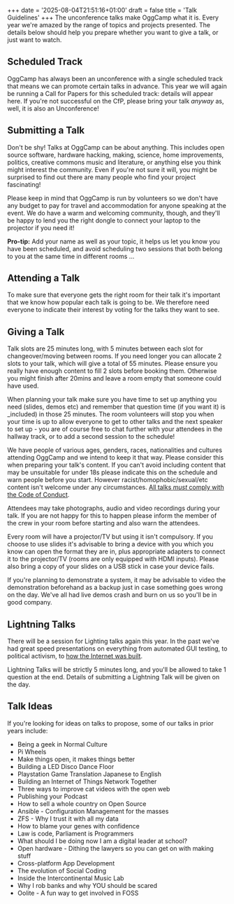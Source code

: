 +++
date = '2025-08-04T21:51:16+01:00'
draft = false
title = 'Talk Guidelines'
+++
The unconference talks make OggCamp what it is. Every year we're amazed by the range of topics and projects presented. The details below should help you prepare whether you want to give a talk, or just want to watch.

## Scheduled Track

OggCamp has always been an unconference with a single scheduled track that means we can promote certain talks in advance. This year we will again be running a Call for Papers for this scheduled track: details will appear here. If you're not successful on the CfP, please bring your talk *anyway* as, well, it is also an Unconference!

## Submitting a Talk

Don't be shy! Talks at OggCamp can be about anything. This includes open source software, hardware hacking, making, science, home improvements, politics, creative commons music and literature, or anything else you think might interest the community. Even if you're not sure it will, you might be surprised to find out there are many people who find your project fascinating!

Please keep in mind that OggCamp is run by volunteers so we don't have any budget to pay for travel and accommodation for anyone speaking at the event. We do have a warm and welcoming community, though, and they'll be happy to lend you the right dongle to connect your laptop to the projector if you need it!

**Pro-tip:** Add your name as well as your topic, it helps us let you know you have been scheduled, and avoid scheduling two sessions that both belong to you at the same time in different rooms ...

## Attending a Talk

To make sure that everyone gets the right room for their talk it's important that we know how popular each talk is going to be. We therefore need everyone to indicate their interest by voting for the talks they want to see.

## Giving a Talk

Talk slots are 25 minutes long, with 5 minutes between each slot for changeover/moving between rooms. If you need longer you can allocate 2 slots to your talk, which will give a total of 55 minutes. Please ensure you really have enough content to fill 2 slots before booking them. Otherwise you might finish after 20mins and leave a room empty that someone could have used.

When planning your talk make sure you have time to set up anything you need (slides, demos etc) and remember that question time (if you want it) is _included) in those 25 minutes. The room volunteers will stop you when your time is up to allow everyone to get to other talks and the next speaker to set up - you are of course free to chat further with your attendees in the hallway track, or to add a second session to the schedule!

We have people of various ages, genders, races, nationalities and cultures attending OggCamp and we intend to keep it that way. Please consider this when preparing your talk's content. If you can't avoid including content that may be unsuitable for under 18s please indicate this on the schedule and warn people before you start. However racist/homophobic/sexual/etc content isn't welcome under any circumstances. [All talks *must* comply with the Code of Conduct](/code-of-conduct).

Attendees may take photographs, audio and video recordings during your talk. If you are not happy for this to happen please inform the member of the crew in your room before starting and also warn the attendees.

Every room will have a projector/TV but using it isn't compulsory. If you choose to use slides it's advisable to bring a device with you which you know can open the format they are in, plus appropriate adapters to connect it to the projector/TV (rooms are only equipped with HDMI inputs). Please also bring a copy of your slides on a USB stick in case your device fails.

If you're planning to demonstrate a system, it may be advisable to video the demonstration beforehand as a backup just in case something goes wrong on the day. We've all had live demos crash and burn on us so you'll be in good company.

## Lightning Talks

There will be a session for Lighting talks again this year. In the past we've had great speed presentations on everything from automated GUI testing, to political activism, to [how the Internet was built](http://www.nathandumont.com/blog/this-jen-is-the-internet).

Lightning Talks will be strictly 5 minutes long, and you'll be allowed to take 1 question at the end. Details of submitting a Lightning Talk will be given on the day.

## Talk Ideas

If you're looking for ideas on talks to propose, some of our talks in prior years include:

* Being a geek in Normal Culture
* Pi Wheels
* Make things open, it makes things better
* Building a LED Disco Dance Floor
* Playstation Game Translation Japanese to English
* Building an Internet of Things Network Together
* Three ways to improve cat videos with the open web
* Publishing your Podcast
* How to sell a whole country on Open Source
* Ansible - Configuration Management for the masses
* ZFS - Why I trust it with all my data
* How to blame your genes with confidence
* Law is code, Parliament is Programmers
* What should I be doing now I am a digital leader at school?
* Open hardware - Dithing the lawyers so you can get on with making stuff
* Cross-platform App Development
* The evolution of Social Coding
* Inside the Intercontinental Music Lab
* Why I rob banks and why YOU should be scared
* Oolite - A fun way to get involved in FOSS